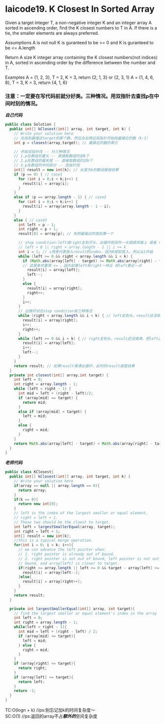 # laicode19. K Closest In Sorted Array
Given a target integer T, a non-negative integer K and an integer array A sorted in ascending order, find the K closest numbers to T in A. If there is a tie, the smaller elements are always preferred.

Assumptions
A is not null
K is guranteed to be >= 0 and K is guranteed to be <= A.length

Return
A size K integer array containing the K closest numbers(not indices) in A, sorted in ascending order by the difference between the number and T. 

Examples
A = {1, 2, 3}, T = 2, K = 3, return {2, 1, 3} or {2, 3, 1}
A = {1, 4, 6, 8}, T = 3, K = 3, return {4, 1, 6}

### 注意：一定要在写代码前就分好类。三种情况。用双指针去查找p在中间时刻的情况。

***自己代码***
```java
public class Solution {
  public int[] kClosest(int[] array, int target, int k) {
    // Write your solution here
    // 先找到最接近target的那个数，然后左右两边双指针开始找最接近的数（k-1）
    int p = closest(array,target); // 最接近的数的索引

    // 开始双指针找 -- 分三种情况
    // 1.p在数组的最头 -- 直接取数组的前k个
    // 2.p在数组的最末尾 -- 直接取数组的后k个
    // 3.p在数组的中间部分 -- 双指针找
    int[] result = new int[k]; // 长度为k的数组接收结果
    if (p == 0) { // case1
      for (int i = 0;i < k;i++) {
        result[i] = array[i];
      }
    }
    else if (p == array.length - 1) { // case2
      for (int i = 0;i < k;i++) {
        result[i] = array[array.length - 1 - i];
      }
    }
    else { // case3
      int left = p - 1;
      int right = p + 1;
      result[0] = array[p]; // 先把最接近的放到第一个

      // stop condition:left或right走到尽头，出循环把另外一头按顺序接上 或者 result填满了
      // left < 0 || right > array.length - 1 || i >= k
      int i = 1; // i用来代表放入result的index，因为0提前放入，所以从1开始
      while (left >= 0 && right < array.length && i < k) {
        if (Math.abs(array[left] - target) <= Math.abs(array[right] - target)) { // 左边近取左边，取谁移谁
        // 这里条件要用 <= ，因为如果left和right一样近 视left更近一点
          result[i] = array[left];
          left--;
        }
        else {
          result[i] = array[right];
          right++;
        }
        i++;
      }
      // 出循环对应stop condition有三种情况
      while (right < array.length && i < k) { // left走到头，result还没填满,把right这一边按顺序填满
        result[i] = array[right];
        i++;
        right++;
      }
      while (left >= 0 && i < k) { // right走到头，result还没填满，把left这一边按顺序填满
        result[i] = array[left];
        i++;
        left--;
      }
    }
    return result; // 如果result填满出循环，此时的result就是结果
  }
  private int closest(int[] array,int target) {
    int left = 0;
    int right = array.length - 1;
    while (left < right - 1) {
      int mid = left + (right - left)/2;
      if (array[mid] == target) {
        return mid;
      }
      else if (array[mid] < target) {
        left = mid;
      }
      else {
        right = mid;
      }
    }
    return Math.abs(array[left] - target) < Math.abs(array[right] - target)?left:right;
  }
}
```

***老师代码***
```java
public class KClosest{
  public int[] kClosest(int[] array, int target, int k) {
    // Write your solution here
    if(array == null || array.length == 0){
      return array;
    }
    if(k == 0){
      return new int[0];
    }
    // left is the index of the largest smaller or equal element,
    // right = left + 1.
    // These two should be the cloest to target.
    int left = largestSmallerEqual(array, target);
    int right = left + 1;
    int[] result = new int[k];
    //this is a typical merge operation.
    for(int i = 0; i < k; i++){
      // we can advance the left pointer when:
      // 1. right pointer is already out of bound.
      // 2. right pointer is not out of bound, left pointer is not out of
      // bound, and array[left] is closer to target.
      if(right >= array.length || left >= 0 && target - array[left] <= array[right] - target){
        result[i] = array[left--];
      }else{
        result[i] = array[right++];
      }
    }
    return result;
  }

  private int largestSmallerEqual(int[] array, int target){
    // find the largest smaller or equal element's index in the array
    int left = 0;
    int right = array.length - 1;
    while(left < right - 1){
      int mid = left + (right - left) / 2;
      if (array[mid] <= target){
        left = mid;
      } else {
        right = mid;
      }
    }
    if (array[right] <= target){
      return right;
    }
    if (array[left] <= target){
      return left;
    }
    return -1;
  }
}
```

TC:O(logn + k) //ps:别忘记加k的时间复杂度～      
SC:O(1) //ps:返回的array不占***额外的***空间复杂度
